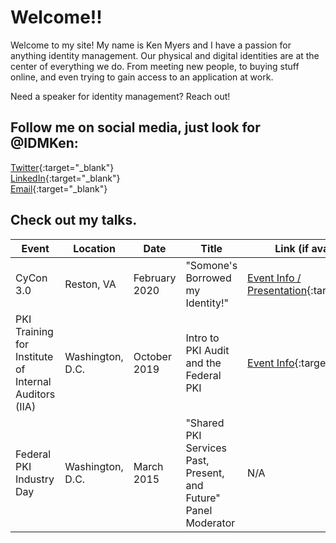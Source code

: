# Welcome!!

Welcome to my site! My name is Ken Myers and I have a passion for anything identity management. Our physical and digital identities are at the center of everything we do. From meeting new people, to buying stuff online, and even trying to gain access to an application at work.

Need a speaker for identity management? Reach out!

## Follow me on social media, just look for @IDMKen:
[Twitter](https://twitter.com/IDMKen){:target="_blank"}  
[LinkedIn](https://www.linkedin.com/in/idmken/){:target="_blank"}  
[Email](mailto:mail@myers.guru){:target="_blank"}  

## Check out my talks.
| Event | Location | Date | Title | Link (if available) |
| ----- | -------- | ---- | ----- | ------------------- |
| CyCon 3.0 | Reston, VA | February 2020 | "Somone's Borrowed my Identity!" | [Event Info / Presentation](/talks/2002-cycon3.md){:target="blank"}|
| PKI Training for Institute of Internal Auditors (IIA) | Washington, D.C. | October 2019 | Intro to PKI Audit and the Federal PKI | [Event Info](/talks/1910-pkiaudit){:target="blank"}|
| Federal PKI Industry Day | Washington, D.C. | March 2015 | "Shared PKI Services Past, Present, and Future" Panel Moderator | N/A |
